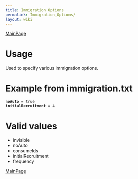 ```yaml
---
title: Immigration Options
permalink: Immigration_Options/
layout: wiki
---
```


[MainPage](/keeperrl_wiki/ "wikilink")

Usage
=====

Used to specify various immigration options.

Example from immigration.txt
============================

**`noAuto`**` = true`  
**`initialRecruitment`**` = 4`

Valid values
============

-   invisible
-   noAuto
-   consumeIds
-   initialRecruitment
-   frequency

[MainPage](/keeperrl_wiki/ "wikilink")

